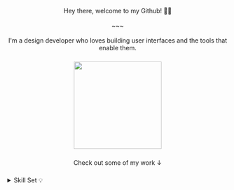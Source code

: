 <!-- <img src="assets/gif/developer.gif" width="100%"/> -->
<p align="center">Hey there, welcome to my Github! 👋🏼<br><br>~~~<br><br>I'm a design developer who loves building user interfaces and the tools that enable them.</p>

###

<div align="center">
  <img height="200" src="https://media.giphy.com/media/v1.Y2lkPTc5MGI3NjExMHZrenFoOXBxM3ZmZHE3cnoybXFlNmxkbXMxZHEzdDE0Z3lpZndoayZlcD12MV9pbnRlcm5hbF9naWZfYnlfaWQmY3Q9cw/dHxXXbWkOXEfQfQFHm/giphy.gif"  />
</div>

###

<p align="center">Check out some of my work ↓</p>

###

<details>
<summary>Skill Set 💡</summary>
<div align="center">
    
| Language | `Java` `Kotlin` `Python` `Dart` `JavaScript` |
| :- | :- |
| Mobile | `Android` `Flutter` `React Native` |
| Backend | `Spring` `NodeJs` `FastAPI` |

</div>

</details>
